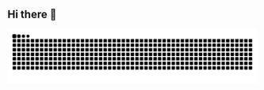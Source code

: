 ## Hi there 👋
![](https://github.com/Miyan0Shiho/Miyan0Shiho/blob/output/github-contribution-grid-snake.svg)

